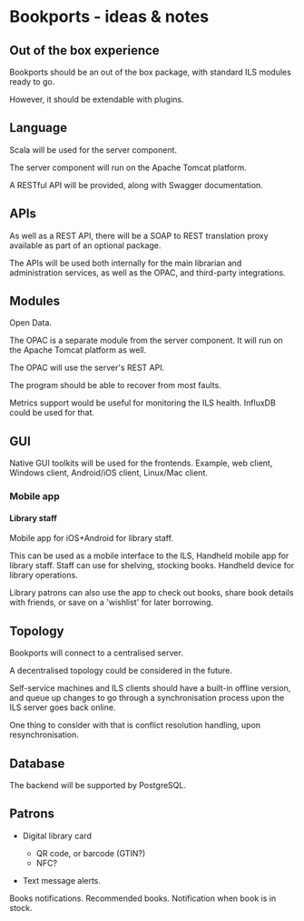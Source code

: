# Bookports - ideas & notes

## Out of the box experience

Bookports should be an out of the box package, with standard ILS
modules ready to go.

However, it should be extendable with plugins.

## Language

Scala will be used for the server component.

The server component will run on the Apache Tomcat platform.

A RESTful API will be provided, along with Swagger documentation.

## APIs

As well as a REST API, there will be a SOAP to REST translation proxy available
as part of an optional package.

The APIs will be used both internally for the main librarian and administration
services, as well as the OPAC, and third-party integrations.

## Modules

Open Data.

The OPAC is a separate module from the server component. It will run on the
Apache Tomcat platform as well.

The OPAC will use the server's REST API.

The program should be able to recover from most faults.

Metrics support would be useful for monitoring the ILS
health. InfluxDB could be used for that.

## GUI

Native GUI toolkits will be used for the frontends. Example, web
client, Windows client, Android/iOS client, Linux/Mac client.

### Mobile app

#### Library staff

Mobile app for iOS+Android for library staff.

This can be used as a mobile interface to the ILS,
Handheld mobile app for library staff.
Staff can use for shelving, stocking books. Handheld device for
library operations.

Library patrons can also use the app to check out books, share book details
with friends, or save on a 'wishlist' for later borrowing.

## Topology

Bookports will connect to a centralised server.

A decentralised topology could be considered in the future.

Self-service machines and ILS clients should have a built-in offline
version, and queue up changes to go through a synchronisation process
upon the ILS server goes back online.

One thing to consider with that is conflict resolution handling, upon
resynchronisation.

## Database

The backend will be supported by PostgreSQL.

## Patrons

* Digital library card
   - QR code, or barcode (GTIN?)
   - NFC?

* Text message alerts.

Books notifications.
Recommended books.
Notification when book is in stock.
